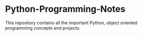 # Python-Programming-Notes
This repository contains all the important Python, object oriented programming concepts and projects.
